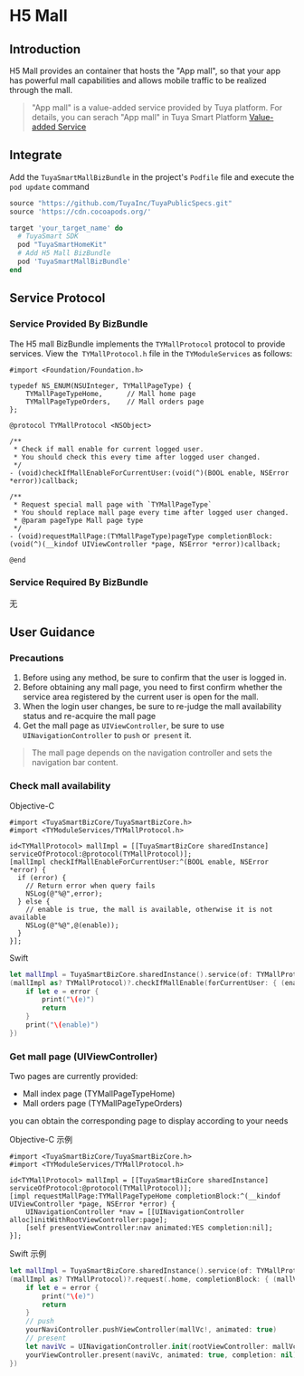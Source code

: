# H5 Mall

## Introduction

H5 Mall provides an container that hosts the "App mall", so that your app has powerful mall capabilities and allows mobile traffic to be realized through the mall.

> "App mall" is a value-added service provided by Tuya platform. For details, you can serach "App mall" in Tuya Smart Platform [Value-added Service](https://www.tuya.com/vas/)

## Integrate

Add the `TuyaSmartMallBizBundle` in the project's `Podfile` file and execute the` pod update` command

```ruby
source "https://github.com/TuyaInc/TuyaPublicSpecs.git"
source 'https://cdn.cocoapods.org/'

target 'your_target_name' do
  # TuyaSmart SDK
  pod "TuyaSmartHomeKit"
  # Add H5 Mall BizBundle
  pod 'TuyaSmartMallBizBundle'
end
```

## Service Protocol

### Service Provided By BizBundle

The H5 mall BizBundle implements the `TYMallProtocol` protocol to provide services. View the` TYMallProtocol.h` file in the `TYModuleServices` as follows:

```oc
#import <Foundation/Foundation.h>

typedef NS_ENUM(NSUInteger, TYMallPageType) {
    TYMallPageTypeHome,      // Mall home page
    TYMallPageTypeOrders,    // Mall orders page
};

@protocol TYMallProtocol <NSObject>

/**
 * Check if mall enable for current logged user.
 * You should check this every time after logged user changed.
 */
- (void)checkIfMallEnableForCurrentUser:(void(^)(BOOL enable, NSError *error))callback;

/**
 * Request special mall page with `TYMallPageType`
 * You should replace mall page every time after logged user changed.
 * @param pageType Mall page type
 */
- (void)requestMallPage:(TYMallPageType)pageType completionBlock:(void(^)(__kindof UIViewController *page, NSError *error))callback;

@end
```

### Service Required By BizBundle
无

## User Guidance

### Precautions

1. Before using any method, be sure to confirm that the user is logged in.
2. Before obtaining any mall page, you need to first confirm whether the service area registered by the current user is open for the mall.
3. When the login user changes, be sure to re-judge the mall availability status and re-acquire the mall page
4. Get the mall page as `UIViewController`, be sure to use` UINavigationController` to `push` or` present` it.

> The mall page depends on the navigation controller and sets the navigation bar content.

### Check mall availability

Objective-C

```oc
#import <TuyaSmartBizCore/TuyaSmartBizCore.h>
#import <TYModuleServices/TYMallProtocol.h>

id<TYMallProtocol> mallImpl = [[TuyaSmartBizCore sharedInstance] serviceOfProtocol:@protocol(TYMallProtocol)];
[mallImpl checkIfMallEnableForCurrentUser:^(BOOL enable, NSError *error) {
  if (error) {
    // Return error when query fails
    NSLog(@"%@",error);
  } else {
    // enable is true, the mall is available, otherwise it is not available
    NSLog(@"%@",@(enable));
  }
}];
```

Swift

```swift
let mallImpl = TuyaSmartBizCore.sharedInstance().service(of: TYMallProtocol.self)
(mallImpl as? TYMallProtocol)?.checkIfMallEnable(forCurrentUser: { (enable, error) in
    if let e = error {
        print("\(e)")
        return
    }
    print("\(enable)")
})
```

### Get mall page (UIViewController)

Two pages are currently provided:
- Mall index page (TYMallPageTypeHome)
- Mall orders page (TYMallPageTypeOrders)

you can obtain the corresponding page to display according to your needs

Objective-C 示例

```oc
#import <TuyaSmartBizCore/TuyaSmartBizCore.h>
#import <TYModuleServices/TYMallProtocol.h>

id<TYMallProtocol> mallImpl = [[TuyaSmartBizCore sharedInstance] serviceOfProtocol:@protocol(TYMallProtocol)];
[impl requestMallPage:TYMallPageTypeHome completionBlock:^(__kindof UIViewController *page, NSError *error) {
    UINavigationController *nav = [[UINavigationController alloc]initWithRootViewController:page];
    [self presentViewController:nav animated:YES completion:nil];
}];
```

Swift 示例

```swift
let mallImpl = TuyaSmartBizCore.sharedInstance().service(of: TYMallProtocol.self)
(mallImpl as? TYMallProtocol)?.request(.home, completionBlock: { (mallVc, error) in
    if let e = error {
        print("\(e)")
        return
    }
    // push
    yourNaviController.pushViewController(mallVc!, animated: true)
    // present
    let naviVc = UINavigationController.init(rootViewController: mallVc!)
    yourViewController.present(naviVc, animated: true, completion: nil)
})
```



